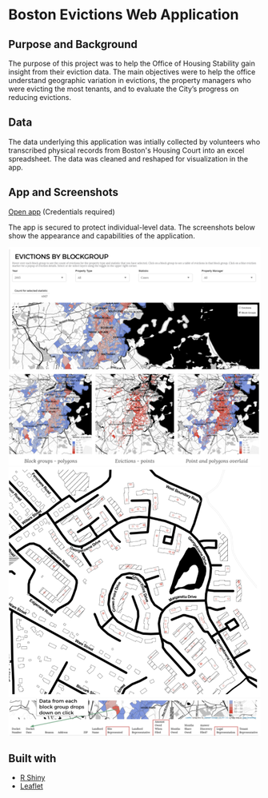 # Boston Evictions Web Application

## Purpose and Background
The purpose of this project was to help the Office of Housing Stability gain insight from their eviction data. The main objectives were to help the office understand geographic variation in evictions, the property managers who were evicting the most tenants, and to evaluate the City’s progress on reducing evictions. 

## Data
The data underlying this application was intially collected by volunteers who transcribed physical records from Boston's Housing Court into an excel spreadsheet. The data was cleaned and reshaped for visualization in the app.

## App and Screenshots

[Open app](http://analytics.boston.gov:3838/app/eviction-analysis) (Credentials required)

The app is secured to protect individual-level data. The screenshots below show the appearance and capabilities of the application.

![Image 1](https://github.com/lmckone/boston-evictions-app/blob/main/screenshots/evictionapp1.png)
![Image 2](https://github.com/lmckone/boston-evictions-app/blob/main/screenshots/evictionapp2.png)
![Image 3](https://github.com/lmckone/boston-evictions-app/blob/main/screenshots/evictionapp3.png)
![Image 4](https://github.com/lmckone/boston-evictions-app/blob/main/screenshots/evictionapp4.png)


## Built with
- [R Shiny](https://shiny.rstudio.com/)
- [Leaflet](https://rstudio.github.io/leaflet/)

